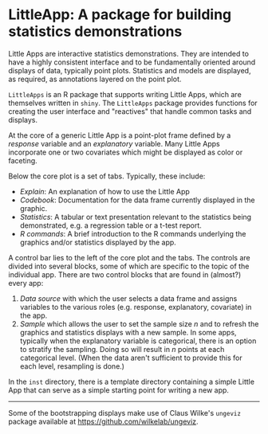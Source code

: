 # LittleApp: A package for building statistics demonstrations

Little Apps are interactive statistics demonstrations. They are intended to have a highly consistent interface and to be fundamentally oriented around  displays of data, typically point plots. Statistics and models are displayed, as required, as annotations layered on the point plot.

`LittleApps` is an R package that supports writing Little Apps, which are themselves written in `shiny`. The `LittleApps` package provides functions for creating the user interface and "reactives" that handle common tasks and displays.

At the core of a generic Little App is a point-plot frame defined by a *response* variable and an *explanatory* variable. Many Little Apps incorporate  one or two covariates which might be displayed as color or faceting.

Below the  core plot is a set of tabs. Typically, these include:

- *Explain*: An explanation of how to use the Little App
- *Codebook*: Documentation for the data frame currently displayed in the graphic.
- *Statistics*: A tabular or text presentation relevant to the statistics being demonstrated, e.g. a regression table or a t-test report.
- *R commands*: A brief introduction to the R commands underlying the graphics and/or statistics displayed by the app.

A control bar lies to the left of the core plot and the tabs. The controls are divided into  several blocks, some of which are specific to the topic of the individual app. There are two control blocks that are found in (almost?) every app:

1. *Data source* with  which the user selects a data frame and assigns variables to the various roles (e.g. response, explanatory, covariate) in the app.
2. *Sample* which allows the user to set the sample size $n$ and to refresh the graphics and statistics displays with a new sample. In some apps, typically when the explanatory variable is categorical, there is an option to stratify the sampling. Doing so will result in $n$ points at each categorical level. (When the data aren't sufficient to provide this for each  level, resampling is done.) 

In the `inst` directory, there is a template directory containing a simple Little App that can serve as a simple starting point for writing a new app.


----------

Some of the bootstrapping displays make use of Claus Wilke's `ungeviz` package available at <https://github.com/wilkelab/ungeviz>. 
